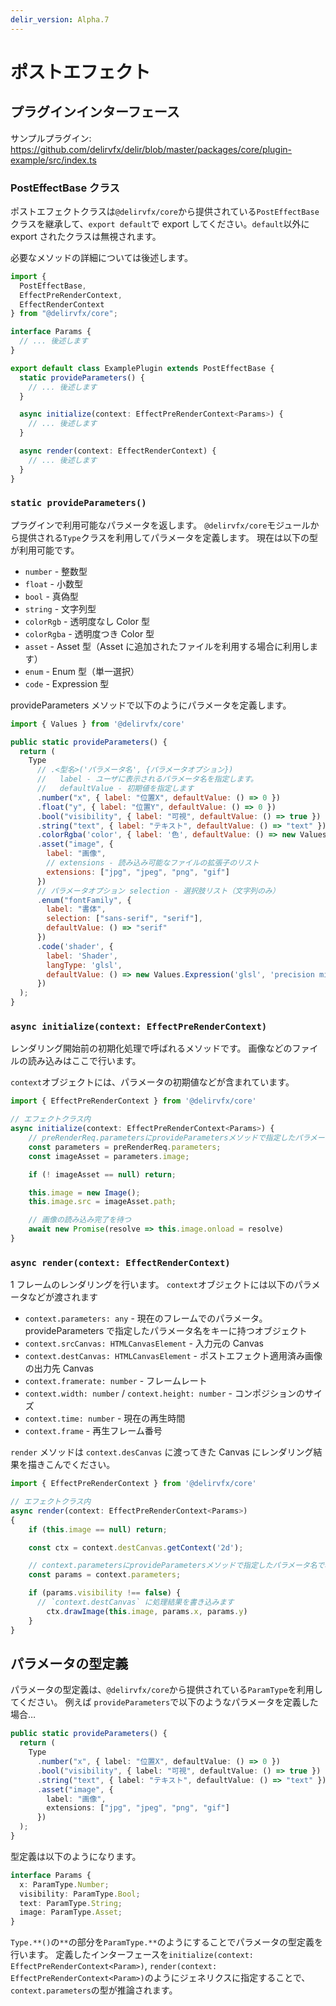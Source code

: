 ```yaml
---
delir_version: Alpha.7
---
```


# ポストエフェクト

## プラグインインターフェース

サンプルプラグイン: https://github.com/delirvfx/delir/blob/master/packages/core/plugin-example/src/index.ts

### PostEffectBase クラス

ポストエフェクトクラスは`@delirvfx/core`から提供されている`PostEffectBase`クラスを継承して、`export default`で export してください。`default`以外に export されたクラスは無視されます。

必要なメソッドの詳細については後述します。

```typescript
import {
  PostEffectBase,
  EffectPreRenderContext,
  EffectRenderContext
} from "@delirvfx/core";

interface Params {
  // ... 後述します
}

export default class ExamplePlugin extends PostEffectBase {
  static provideParameters() {
    // ... 後述します
  }

  async initialize(context: EffectPreRenderContext<Params>) {
    // ... 後述します
  }

  async render(context: EffectRenderContext) {
    // ... 後述します
  }
}
```

### `static provideParameters()`

プラグインで利用可能なパラメータを返します。
`@delirvfx/core`モジュールから提供される`Type`クラスを利用してパラメータを定義します。
現在は以下の型が利用可能です。

- `number` - 整数型
- `float` - 小数型
- `bool` - 真偽型
- `string` - 文字列型
- `colorRgb` - 透明度なし Color 型
- `colorRgba` - 透明度つき Color 型
- `asset` - Asset 型（Asset に追加されたファイルを利用する場合に利用します）
- `enum` - Enum 型（単一選択）
- `code` - Expression 型

provideParameters メソッドで以下のようにパラメータを定義します。

```javascript
import { Values } from '@delirvfx/core'

public static provideParameters() {
  return (
    Type
      // .<型名>('パラメータ名', {パラメータオプション})
      //   label - ユーザに表示されるパラメータ名を指定します。
      //   defaultValue - 初期値を指定します
      .number("x", { label: "位置X", defaultValue: () => 0 })
      .float("y", { label: "位置Y", defaultValue: () => 0 })
      .bool("visibility", { label: "可視", defaultValue: () => true })
      .string("text", { label: "テキスト", defaultValue: () => "text" })
      .colorRgba('color', { label: '色', defaultValue: () => new Values.ColorRGBA(0, 0, 0, 1)})
      .asset("image", {
        label: "画像",
        // extensions - 読み込み可能なファイルの拡張子のリスト
        extensions: ["jpg", "jpeg", "png", "gif"]
      })
      // パラメータオプション selection - 選択肢リスト（文字列のみ）
      .enum("fontFamily", {
        label: "書体",
        selection: ["sans-serif", "serif"],
        defaultValue: () => "serif"
      })
      .code('shader', {
        label: 'Shader',
        langType: 'glsl',
        defaultValue: () => new Values.Expression('glsl', 'precision mideump float;')
      })
  );
}
```

### `async initialize(context: EffectPreRenderContext)`

レンダリング開始前の初期化処理で呼ばれるメソッドです。
画像などのファイルの読み込みはここで行います。

`context`オブジェクトには、パラメータの初期値などが含まれています。

```typescript
import { EffectPreRenderContext } from '@delirvfx/core'

// エフェクトクラス内
async initialize(context: EffectPreRenderContext<Params>) {
    // preRenderReq.parametersにprovideParametersメソッドで指定したパラメータ名で初期値が渡されます
    const parameters = preRenderReq.parameters;
    const imageAsset = parameters.image;

    if (! imageAsset == null) return;

    this.image = new Image();
    this.image.src = imageAsset.path;

    // 画像の読み込み完了を待つ
    await new Promise(resolve => this.image.onload = resolve)
}
```

### `async render(context: EffectRenderContext)`

1 フレームのレンダリングを行います。
`context`オブジェクトには以下のパラメータなどが渡されます

- `context.parameters: any` - 現在のフレームでのパラメータ。provideParameters で指定したパラメータ名をキーに持つオブジェクト
- `context.srcCanvas: HTMLCanvasElement` - 入力元の Canvas
- `context.destCanvas: HTMLCanvasElement` - ポストエフェクト適用済み画像の出力先 Canvas
- `context.framerate: number` - フレームレート
- `context.width: number` / `context.height: number` - コンポジションのサイズ
- `context.time: number` - 現在の再生時間
- `context.frame` - 再生フレーム番号

`render` メソッドは `context.desCanvas` に渡ってきた Canvas にレンダリング結果を描きこんでください。

```typescript
import { EffectPreRenderContext } from '@delirvfx/core'

// エフェクトクラス内
async render(context: EffectPreRenderContext<Params>)
{
    if (this.image == null) return;

    const ctx = context.destCanvas.getContext('2d');

    // context.parametersにprovideParametersメソッドで指定したパラメータ名で、現在のフレームでのパラメータが渡されます
    const params = context.parameters;

    if (params.visibility !== false) {
      // `context.destCanvas` に処理結果を書き込みます
        ctx.drawImage(this.image, params.x, params.y)
    }
}
```

## パラメータの型定義

パラメータの型定義は、`@delirvfx/core`から提供されている`ParamType`を利用してください。
例えば `provideParameters`で以下のようなパラメータを定義した場合…

```typescript
public static provideParameters() {
  return (
    Type
      .number("x", { label: "位置X", defaultValue: () => 0 })
      .bool("visibility", { label: "可視", defaultValue: () => true })
      .string("text", { label: "テキスト", defaultValue: () => "text" })
      .asset("image", {
        label: "画像",
        extensions: ["jpg", "jpeg", "png", "gif"]
      })
  );
}
```

型定義は以下のようになります。

```typescript
interface Params {
  x: ParamType.Number;
  visibility: ParamType.Bool;
  text: ParamType.String;
  image: ParamType.Asset;
}
```

`Type.**()`の`**`の部分を`ParamType.**`のようにすることでパラメータの型定義を行います。
定義したインターフェースを`initialize(context: EffectPreRenderContext<Param>)`, `render(context: EffectPreRenderContext<Param>)`のようにジェネリクスに指定することで、`context.parameters`の型が推論されます。
